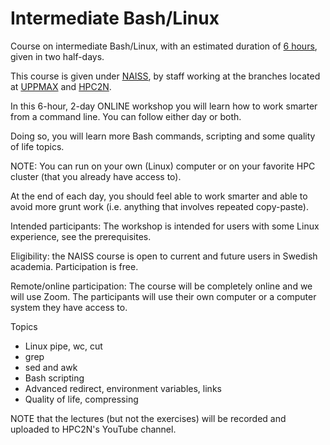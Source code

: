 # Intermediate Bash/Linux

Course on intermediate Bash/Linux, with an estimated duration of
[6 hours](https://github.com/UPPMAX/naiss_intermediate_bash_linux/issues/2),
given in two half-days.

This course is given under <a href="https://www.naiss.se/" target="_blank">NAISS</a>, by staff working at the branches located at <a href="https://www.uu.se/centrum/uppmax/" target="_blank">UPPMAX</a> and <a href="https://www.hpc2n.umu.se" target="_blank">HPC2N</a>.

In this 6-hour, 2-day ONLINE workshop you will learn how to work smarter from a command line. You can follow either day or both. 

Doing so, you will learn more Bash commands, scripting and some quality of life topics. 

NOTE: You can run on your own (Linux) computer or on your favorite HPC cluster (that you already have access to).

At the end of each day, you should feel able to work smarter and able to avoid more grunt work (i.e. anything that involves repeated copy-paste).

Intended participants: The workshop is intended for users with some Linux experience, see the prerequisites.

Eligibility: the NAISS course is open to current and future users in Swedish academia. Participation is free.

Remote/online participation: The course will be completely online and we will use Zoom. The participants will use their own computer or a computer system they have access to.

Topics

- Linux pipe, wc, cut
- grep
- sed and awk
- Bash scripting
- Advanced redirect, environment variables, links
- Quality of life, compressing

NOTE that the lectures (but not the exercises) will be recorded and uploaded to HPC2N's YouTube channel.

